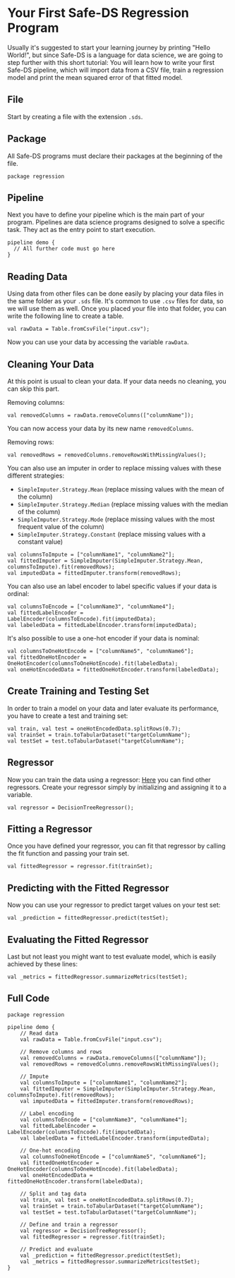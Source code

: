# Your First Safe-DS Regression Program

Usually it's suggested to start your learning journey by printing "Hello World!", but since Safe-DS is a language for
data science, we are going to step further with this short tutorial: You will learn how to write your first Safe-DS
pipeline, which will import data from a CSV file, train a regression model and print the mean squared error of that
fitted model.

## File

Start by creating a file with the extension `.sds`.

## Package

All Safe-DS programs must declare their packages at the beginning of the file.

```sds
package regression
```

## Pipeline

Next you have to define your pipeline which is the main part of your program. Pipelines are data science programs
designed to solve a specific task. They act as the entry point to start execution.

```sds
pipeline demo {
  // All further code must go here
}
```

## Reading Data

Using data from other files can be done easily by placing your data files in the same folder as your `.sds` file. It's
common to use `.csv` files for data, so we will use them as well. Once you placed your file into that folder, you can
write the following line to create a table.

```sds
val rawData = Table.fromCsvFile("input.csv");
```

Now you can use your data by accessing the variable `rawData`.

## Cleaning Your Data

At this point is usual to clean your data. If your data needs no cleaning, you can skip this part.

Removing columns:

```sds
val removedColumns = rawData.removeColumns(["columnName"]);
```

You can now access your data by its new name `removedColumns`.

Removing rows:

```sds
val removedRows = removedColumns.removeRowsWithMissingValues();
```

You can also use an imputer in order to replace missing values with these different strategies:

- `SimpleImputer.Strategy.Mean` (replace missing values with the mean of the column)
- `SimpleImputer.Strategy.Median` (replace missing values with the median of the column)
- `SimpleImputer.Strategy.Mode` (replace missing values with the most frequent value of the column)
- `SimpleImputer.Strategy.Constant` (replace missing values with a constant value)

```sds
val columnsToImpute = ["columnName1", "columnName2"];
val fittedImputer = SimpleImputer(SimpleImputer.Strategy.Mean, columnsToImpute).fit(removedRows);
val imputedData = fittedImputer.transform(removedRows);
```

You can also use an label encoder to label specific values if your data is ordinal:

```sds
val columnsToEncode = ["columnName3", "columnName4"];
val fittedLabelEncoder = LabelEncoder(columnsToEncode).fit(imputedData);
val labeledData = fittedLabelEncoder.transform(imputedData);
```

It's also possible to use a one-hot encoder if your data is nominal:

```sds
val columnsToOneHotEncode = ["columnName5", "columnName6"];
val fittedOneHotEncoder = OneHotEncoder(columnsToOneHotEncode).fit(labeledData);
val oneHotEncodedData = fittedOneHotEncoder.transform(labeledData);
```

## Create Training and Testing Set

In order to train a model on your data and later evaluate its performance, you have to create a test and training set:

```sds
val train, val test = oneHotEncodedData.splitRows(0.7);
val trainSet = train.toTabularDataset("targetColumnName");
val testSet = test.toTabularDataset("targetColumnName");
```

## Regressor

Now you can train the data using a
regressor: [Here](https://dsl.safeds.com/en/stable/api/safeds/ml/classical/regression/Regressor/) you can find other
regressors. Create your regressor simply by initializing and assigning it to a variable.

```sds
val regressor = DecisionTreeRegressor();
```

## Fitting a Regressor

Once you have defined your regressor, you can fit that regressor by calling the fit function
and passing your train set.

```sds
val fittedRegressor = regressor.fit(trainSet);
```

## Predicting with the Fitted Regressor

Now you can use your regressor to predict target values on your test set:

```sds
val _prediction = fittedRegressor.predict(testSet);
```

## Evaluating the Fitted Regressor

Last but not least you might want to test evaluate model, which is easily achieved by these lines:

```sds
val _metrics = fittedRegressor.summarizeMetrics(testSet);
```

## Full Code

```sds
package regression

pipeline demo {
    // Read data
    val rawData = Table.fromCsvFile("input.csv");

    // Remove columns and rows
    val removedColumns = rawData.removeColumns(["columnName"]);
    val removedRows = removedColumns.removeRowsWithMissingValues();

    // Impute
    val columnsToImpute = ["columnName1", "columnName2"];
    val fittedImputer = SimpleImputer(SimpleImputer.Strategy.Mean, columnsToImpute).fit(removedRows);
    val imputedData = fittedImputer.transform(removedRows);

    // Label encoding
    val columnsToEncode = ["columnName3", "columnName4"];
    val fittedLabelEncoder = LabelEncoder(columnsToEncode).fit(imputedData);
    val labeledData = fittedLabelEncoder.transform(imputedData);

    // One-hot encoding
    val columnsToOneHotEncode = ["columnName5", "columnName6"];
    val fittedOneHotEncoder = OneHotEncoder(columnsToOneHotEncode).fit(labeledData);
    val oneHotEncodedData = fittedOneHotEncoder.transform(labeledData);

    // Split and tag data
    val train, val test = oneHotEncodedData.splitRows(0.7);
    val trainSet = train.toTabularDataset("targetColumnName");
    val testSet = test.toTabularDataset("targetColumnName");

    // Define and train a regressor
    val regressor = DecisionTreeRegressor();
    val fittedRegressor = regressor.fit(trainSet);

    // Predict and evaluate
    val _prediction = fittedRegressor.predict(testSet);
    val _metrics = fittedRegressor.summarizeMetrics(testSet);
}
```

